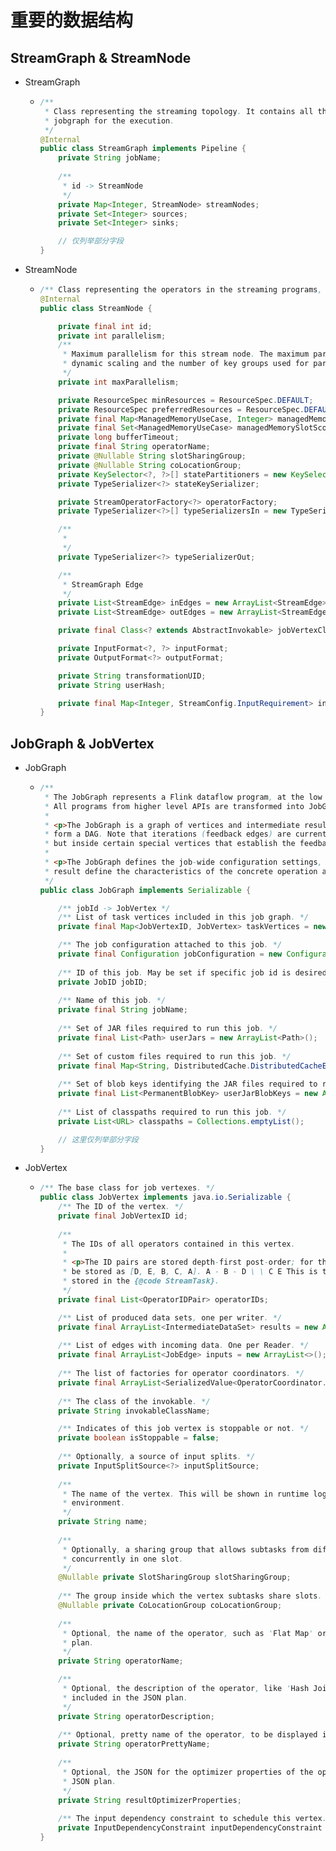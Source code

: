 # 重要的数据结构

## StreamGraph & StreamNode

- StreamGraph
    - ```java
      /**
       * Class representing the streaming topology. It contains all the information necessary to build the
       * jobgraph for the execution.
       */
      @Internal
      public class StreamGraph implements Pipeline {
          private String jobName;
          
          /**
           * id -> StreamNode
           */
          private Map<Integer, StreamNode> streamNodes;
          private Set<Integer> sources;
          private Set<Integer> sinks;
      
          // 仅列举部分字段
      }
      ```
- StreamNode
    - ```java
      /** Class representing the operators in the streaming programs, with all their properties. */
      @Internal
      public class StreamNode {
      
          private final int id;
          private int parallelism;
          /**
           * Maximum parallelism for this stream node. The maximum parallelism is the upper limit for
           * dynamic scaling and the number of key groups used for partitioned state.
           */
          private int maxParallelism;

          private ResourceSpec minResources = ResourceSpec.DEFAULT;
          private ResourceSpec preferredResources = ResourceSpec.DEFAULT;
          private final Map<ManagedMemoryUseCase, Integer> managedMemoryOperatorScopeUseCaseWeights = new HashMap<>();
          private final Set<ManagedMemoryUseCase> managedMemorySlotScopeUseCases = new HashSet<>();
          private long bufferTimeout;
          private final String operatorName;
          private @Nullable String slotSharingGroup;
          private @Nullable String coLocationGroup;
          private KeySelector<?, ?>[] statePartitioners = new KeySelector[0];
          private TypeSerializer<?> stateKeySerializer;

          private StreamOperatorFactory<?> operatorFactory;
          private TypeSerializer<?>[] typeSerializersIn = new TypeSerializer[0];
      
          /**
           * 
           */
          private TypeSerializer<?> typeSerializerOut;
      
          /**
           * StreamGraph Edge
           */
          private List<StreamEdge> inEdges = new ArrayList<StreamEdge>();
          private List<StreamEdge> outEdges = new ArrayList<StreamEdge>();

          private final Class<? extends AbstractInvokable> jobVertexClass;

          private InputFormat<?, ?> inputFormat;
          private OutputFormat<?> outputFormat;

          private String transformationUID;
          private String userHash;

          private final Map<Integer, StreamConfig.InputRequirement> inputRequirements = new HashMap<>();
      }
      ```

## JobGraph & JobVertex

- JobGraph
    - ```java
      /**
       * The JobGraph represents a Flink dataflow program, at the low level that the JobManager accepts.
       * All programs from higher level APIs are transformed into JobGraphs.
       *
       * <p>The JobGraph is a graph of vertices and intermediate results that are connected together to
       * form a DAG. Note that iterations (feedback edges) are currently not encoded inside the JobGraph
       * but inside certain special vertices that establish the feedback channel amongst themselves.
       *
       * <p>The JobGraph defines the job-wide configuration settings, while each vertex and intermediate
       * result define the characteristics of the concrete operation and intermediate data.
       */
      public class JobGraph implements Serializable {
      
          /** jobId -> JobVertex */
          /** List of task vertices included in this job graph. */
          private final Map<JobVertexID, JobVertex> taskVertices = new LinkedHashMap<JobVertexID, JobVertex>();
      
          /** The job configuration attached to this job. */
          private final Configuration jobConfiguration = new Configuration();
        
          /** ID of this job. May be set if specific job id is desired (e.g. session management) */
          private JobID jobID;
        
          /** Name of this job. */
          private final String jobName;
          
          /** Set of JAR files required to run this job. */
          private final List<Path> userJars = new ArrayList<Path>();
          
          /** Set of custom files required to run this job. */
          private final Map<String, DistributedCache.DistributedCacheEntry> userArtifacts = new HashMap<>();
        
          /** Set of blob keys identifying the JAR files required to run this job. */
          private final List<PermanentBlobKey> userJarBlobKeys = new ArrayList<>();
        
          /** List of classpaths required to run this job. */
          private List<URL> classpaths = Collections.emptyList();
      
          // 这里仅列举部分字段
      }
      ```
- JobVertex
    - ```java
      /** The base class for job vertexes. */
      public class JobVertex implements java.io.Serializable {
          /** The ID of the vertex. */
          private final JobVertexID id;
        
          /**
           * The IDs of all operators contained in this vertex.
           *
           * <p>The ID pairs are stored depth-first post-order; for the forking chain below the ID's would
           * be stored as [D, E, B, C, A]. A - B - D \ \ C E This is the same order that operators are
           * stored in the {@code StreamTask}.
           */
          private final List<OperatorIDPair> operatorIDs;
      
          /** List of produced data sets, one per writer. */
          private final ArrayList<IntermediateDataSet> results = new ArrayList<>();
        
          /** List of edges with incoming data. One per Reader. */
          private final ArrayList<JobEdge> inputs = new ArrayList<>();
        
          /** The list of factories for operator coordinators. */
          private final ArrayList<SerializedValue<OperatorCoordinator.Provider>> operatorCoordinators = new ArrayList<>();
          
          /** The class of the invokable. */
          private String invokableClassName;
      
          /** Indicates of this job vertex is stoppable or not. */
          private boolean isStoppable = false;
        
          /** Optionally, a source of input splits. */
          private InputSplitSource<?> inputSplitSource;
        
          /**
           * The name of the vertex. This will be shown in runtime logs and will be in the runtime
           * environment.
           */
          private String name;
        
          /**
           * Optionally, a sharing group that allows subtasks from different job vertices to run
           * concurrently in one slot.
           */
          @Nullable private SlotSharingGroup slotSharingGroup;
        
          /** The group inside which the vertex subtasks share slots. */
          @Nullable private CoLocationGroup coLocationGroup;
        
          /**
           * Optional, the name of the operator, such as 'Flat Map' or 'Join', to be included in the JSON
           * plan.
           */
          private String operatorName;
      
          /**
           * Optional, the description of the operator, like 'Hash Join', or 'Sorted Group Reduce', to be
           * included in the JSON plan.
           */
          private String operatorDescription;
        
          /** Optional, pretty name of the operator, to be displayed in the JSON plan. */
          private String operatorPrettyName;
        
          /**
           * Optional, the JSON for the optimizer properties of the operator result, to be included in the
           * JSON plan.
           */
          private String resultOptimizerProperties;
        
          /** The input dependency constraint to schedule this vertex. */
          private InputDependencyConstraint inputDependencyConstraint = InputDependencyConstraint.ANY;
      }
      ```